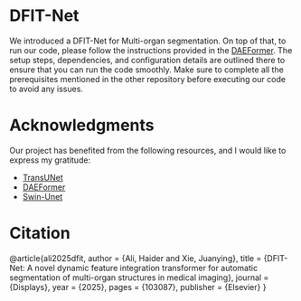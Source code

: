# DFIT-Net
We introduced a DFIT-Net for Multi-organ segmentation.
On top of that, to run our code, please follow the instructions provided in the [DAEFormer](https://github.com/xmindflow/DAEFormer). The setup steps, dependencies, and configuration details are outlined there to ensure that you can run the code smoothly. Make sure to complete all the prerequisites mentioned in the other repository before executing our code to avoid any issues.

# Acknowledgments
Our project has benefited from the following resources, and I would like to express my gratitude:
* [TransUNet](https://github.com/Beckschen/TransUNet)
* [DAEFormer](https://github.com/xmindflow/DAEFormer)
* [Swin-Unet](https://github.com/HuCaoFighting/Swin-Unet)

# Citation

@article{ali2025dfit,
    author    = {Ali, Haider and Xie, Juanying},
    title     = {DFIT-Net: A novel dynamic feature integration transformer for automatic segmentation of multi-organ structures in medical imaging},
    journal   = {Displays},
    year      = {2025},
    pages     = {103087},
    publisher = {Elsevier}
}
